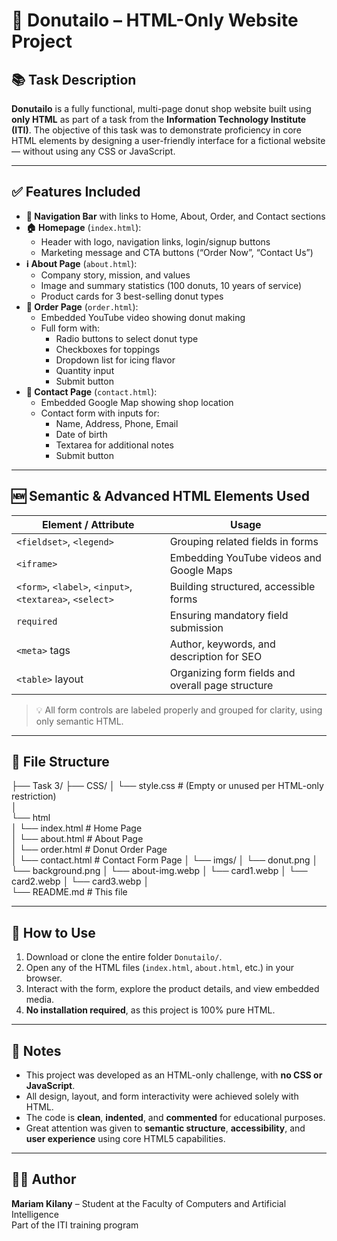 # 🍩 Donutailo – HTML-Only Website Project

## 📚 Task Description

**Donutailo** is a fully functional, multi-page donut shop website built using **only HTML** as part of a task from the **Information Technology Institute (ITI)**. The objective of this task was to demonstrate proficiency in core HTML elements by designing a user-friendly interface for a fictional website — without using any CSS or JavaScript.

---

## ✅ Features Included

- **🧭 Navigation Bar** with links to Home, About, Order, and Contact sections
- **🏠 Homepage** (`index.html`):
  - Header with logo, navigation links, login/signup buttons
  - Marketing message and CTA buttons (“Order Now”, “Contact Us”)
- **ℹ️ About Page** (`about.html`):
  - Company story, mission, and values
  - Image and summary statistics (100 donuts, 10 years of service)
  - Product cards for 3 best-selling donut types
- **🛒 Order Page** (`order.html`):
  - Embedded YouTube video showing donut making
  - Full form with:
    - Radio buttons to select donut type
    - Checkboxes for toppings
    - Dropdown list for icing flavor
    - Quantity input
    - Submit button
- **📍 Contact Page** (`contact.html`):
  - Embedded Google Map showing shop location
  - Contact form with inputs for:
    - Name, Address, Phone, Email
    - Date of birth
    - Textarea for additional notes
    - Submit button

---

## 🆕 Semantic & Advanced HTML Elements Used

| Element / Attribute        | Usage                                                                 |
|----------------------------|------------------------------------------------------------------------|
| `<fieldset>`, `<legend>`   | Grouping related fields in forms                                       |
| `<iframe>`                 | Embedding YouTube videos and Google Maps                               |
| `<form>`, `<label>`, `<input>`, `<textarea>`, `<select>` | Building structured, accessible forms |
| `required`                 | Ensuring mandatory field submission                                   |
| `<meta>` tags              | Author, keywords, and description for SEO                             |
| `<table>` layout           | Organizing form fields and overall page structure                     |

> 💡 All form controls are labeled properly and grouped for clarity, using only semantic HTML.

---

## 🧱 File Structure

├── Task 3/
     ├── CSS/
     │    └── style.css # (Empty or unused per HTML-only restriction)  
     │    
     └── html            
     │    └── index.html # Home Page     
     │    └── about.html # About Page   
     │    └── order.html # Donut Order Page  
     │    └── contact.html # Contact Form Page
     │
     └── imgs/
     │    └── donut.png
     │    └── background.png
     │    └── about-img.webp
     │    └── card1.webp
     │    └── card2.webp
     │    └── card3.webp
     │        
     └── README.md  # This file

---

## 🚀 How to Use

1. Download or clone the entire folder `Donutailo/`.
2. Open any of the HTML files (`index.html`, `about.html`, etc.) in your browser.
3. Interact with the form, explore the product details, and view embedded media.
4. **No installation required**, as this project is 100% pure HTML.

---

## 📌 Notes

- This project was developed as an HTML-only challenge, with **no CSS or JavaScript**.
- All design, layout, and form interactivity were achieved solely with HTML.
- The code is **clean**, **indented**, and **commented** for educational purposes.
- Great attention was given to **semantic structure**, **accessibility**, and **user experience** using core HTML5 capabilities.

---

## 👩‍💻 Author

**Mariam Kilany** – Student at the Faculty of Computers and Artificial Intelligence  
Part of the ITI training program  